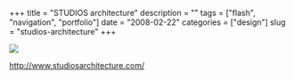 +++
title = "STUDIOS architecture"
description = ""
tags = ["flash", "navigation", "portfolio"]
date = "2008-02-22"
categories = ["design"]
slug = "studios-architecture"
+++


 

  <div id="screens-thumbs" class="clearfix">
    <div class="txt-center" id="design-submission"><a href="http://www.studiosarchitecture.com/"><img id='bluga-thumbnail-893' class='bluga-thumbnail large' src='//media.konigi.com/bluga/
wt47f279201d9e3_0.jpg'/></a></div>  
  </div>   
<p><a href="http://www.studiosarchitecture.com/">http://www.studiosarchitecture.com/</a></p>




